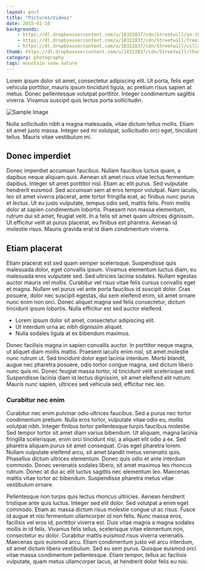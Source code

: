 ```yaml
---
layout: post
title: "Pictures/Videos"
date: 2015-01-10
backgrounds:
    - https://dl.dropboxusercontent.com/u/18322837/cdn/Streetwill/on-the-road.jpeg
    - https://dl.dropboxusercontent.com/u/18322837/cdn/Streetwill/freezing.jpeg
    - https://dl.dropboxusercontent.com/u/18322837/cdn/Streetwill/village.jpeg
thumb: https://dl.dropboxusercontent.com/u/18322837/cdn/Streetwill/thumbs/peak.jpeg
category: photography
tags: mountain snow nature
---
```


Lorem ipsum dolor sit amet, consectetur adipiscing elit. Ut porta, felis eget vehicula porttitor, mauris ipsum tincidunt ligula, ac pretium risus sapien at metus. Donec pellentesque volutpat porttitor. Integer condimentum sagittis viverra. Vivamus suscipit quis lectus porta sollicitudin.

![Sample Image](http://placehold.it/480x360)

Nulla sollicitudin nibh a magna malesuada, vitae dictum tellus mollis. Etiam sit amet justo massa. Integer sed mi volutpat, sollicitudin orci eget, tincidunt tellus. Mauris vitae vestibulum mi.

## Donec imperdiet
Donec imperdiet accumsan faucibus. Nullam faucibus luctus quam, a dapibus neque aliquam quis. Aenean sit amet risus vitae lectus fermentum dapibus. Integer sit amet porttitor nisl. Etiam ac elit purus. Sed vulputate hendrerit euismod. Sed accumsan sem at eros tempor volutpat. Nam iaculis, leo sit amet viverra placerat, ante tortor fringilla erat, ac finibus nunc purus et lectus. Ut eu justo vulputate, tempus odio sed, mattis felis. Proin mollis dolor at sapien condimentum lobortis. Praesent non massa elementum, rutrum dui sit amet, feugiat velit. In a felis sit amet quam ultrices dignissim. Ut efficitur velit at purus placerat, eu finibus est pharetra. Aenean id molestie risus. Mauris gravida erat id diam condimentum viverra.

## Etiam placerat
Etiam placerat est sed quam semper scelerisque. Suspendisse quis malesuada dolor, eget convallis ipsum. Vivamus elementum luctus diam, eu malesuada eros vulputate sed. Sed ultricies lacinia sodales. Nullam egestas auctor mauris vel mollis. Curabitur vel risus vitae felis cursus convallis eget et magna. Nullam vel purus vel ante porta faucibus id suscipit dolor. Cras posuere, dolor nec suscipit egestas, dui sem eleifend enim, sit amet ornare nunc enim non orci. Donec aliquet magna sed felis consectetur, dictum tincidunt ipsum lobortis. Nulla efficitur est sed auctor eleifend.

* Lorem ipsum dolor sit amet, consectetur adipiscing elit.
* Ut interdum urna ac nibh dignissim aliquet.
* Nulla sodales ligula at ex bibendum maximus.

Donec facilisis magna in sapien convallis auctor. In porttitor neque magna, ut aliquet diam mollis mattis. Praesent iaculis enim nisl, sit amet molestie nunc rutrum ut. Sed tincidunt dolor eget lacinia interdum. Morbi blandit, augue nec pharetra posuere, odio tortor congue magna, sed dictum libero nunc quis mi. Donec feugiat massa tortor, id tincidunt velit scelerisque sed. Suspendisse lacinia diam id lectus dignissim, sit amet eleifend elit rutrum. Mauris nunc sapien, ultrices sed vehicula sed, efficitur nec leo.

### Curabitur nec enim
Curabitur nec enim pulvinar odio ultrices faucibus. Sed a purus nec tortor condimentum pretium. Nulla eros tortor, vulputate vitae odio eu, mollis volutpat nibh. Integer finibus tortor pellentesque turpis faucibus molestie. Sed tempor tortor sit amet diam varius bibendum. Ut aliquam, magna lacinia fringilla scelerisque, enim orci tincidunt nisi, a aliquet elit odio a ex. Sed pharetra aliquam purus sit amet consequat. Cras eget pharetra lorem. Nullam vulputate eleifend arcu, sit amet blandit metus venenatis quis. Phasellus dictum ultrices elementum. Donec quis odio et ante interdum commodo. Donec venenatis sodales libero, sit amet maximus leo rhoncus rutrum. Donec at dui ac elit luctus sagittis nec elementum leo. Maecenas mattis vitae tortor ac bibendum. Suspendisse pharetra metus vitae vestibulum ornare.

Pellentesque non turpis quis lectus rhoncus ultricies. Aenean hendrerit tristique ante quis luctus. Integer sed elit dolor. Sed volutpat a enim eget commodo. Etiam ac massa dictum risus molestie congue ut ac risus. Fusce id augue et nisi fermentum ullamcorper id non felis. Nunc massa eros, facilisis vel eros id, porttitor viverra est. Duis vitae magna a magna sodales mollis in id felis. Vivamus felis tellus, scelerisque vitae elementum non, consectetur eu dolor. Curabitur mattis euismod risus viverra venenatis. Maecenas quis euismod arcu. Etiam condimentum justo vel arcu interdum, sit amet dictum libero vestibulum. Sed eu sem purus. Quisque euismod orci vitae massa condimentum pellentesque. Etiam tempor, tellus ac facilisis vulputate, quam metus ullamcorper lacus, at hendrerit dolor felis eu nisi.
